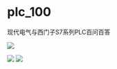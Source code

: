 # plc_100
现代电气与西门子S7系列PLC百问百答

![](http://ttss.oss-cn-beijing.aliyuncs.com/%E5%B1%8F%E5%B9%95%E5%BF%AB%E7%85%A7%202017-09-30%20%E4%B8%8B%E5%8D%882.43.49.png)

![](http://ttss.oss-cn-beijing.aliyuncs.com/%E5%B1%8F%E5%B9%95%E5%BF%AB%E7%85%A7%202017-09-30%20%E4%B8%8B%E5%8D%882.41.43.png)
![](http://ttss.oss-cn-beijing.aliyuncs.com/s7-300_mmc_speicherbedarf_02_e.gif)
